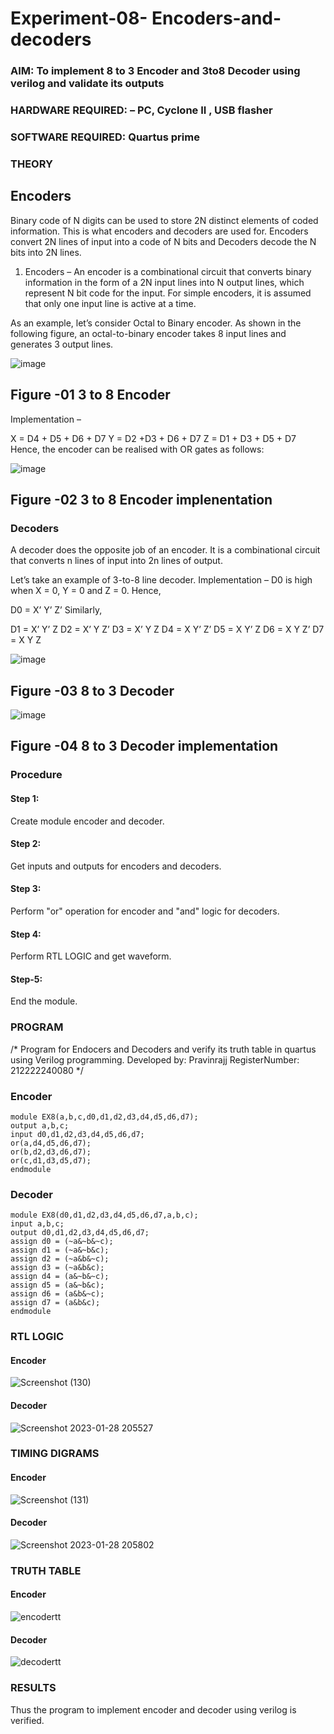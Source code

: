 # Experiment-08- Encoders-and-decoders 
### AIM: To implement 8 to 3 Encoder and  3to8 Decoder using verilog and validate its outputs
### HARDWARE REQUIRED:  – PC, Cyclone II , USB flasher
### SOFTWARE REQUIRED:   Quartus prime
### THEORY 

## Encoders
Binary code of N digits can be used to store 2N distinct elements of coded information. This is what encoders and decoders are used for. Encoders convert 2N lines of input into a code of N bits and Decoders decode the N bits into 2N lines.

1. Encoders –
An encoder is a combinational circuit that converts binary information in the form of a 2N input lines into N output lines, which represent N bit code for the input. For simple encoders, it is assumed that only one input line is active at a time.

As an example, let’s consider Octal to Binary encoder. As shown in the following figure, an octal-to-binary encoder takes 8 input lines and generates 3 output lines.

![image](https://user-images.githubusercontent.com/36288975/171543588-bc0746df-a173-4b35-989e-5fb7d385fe8a.png)
## Figure -01 3 to 8 Encoder 


Implementation –

X = D4 + D5 + D6 + D7
Y = D2 +D3 + D6 + D7
Z = D1 + D3 + D5 + D7 
Hence, the encoder can be realised with OR gates as follows:


![image](https://user-images.githubusercontent.com/36288975/171543740-68403b82-aa93-4c98-9343-f32b14885a2e.png)
## Figure -02 3 to 8 Encoder implenentation 

 ### Decoders 
A decoder does the opposite job of an encoder. It is a combinational circuit that converts n lines of input into 2n lines of output.

Let’s take an example of 3-to-8 line decoder.
Implementation –
D0 is high when X = 0, Y = 0 and Z = 0. Hence,

D0 = X’ Y’ Z’ 
Similarly,

D1 = X’ Y’ Z
D2 = X’ Y Z’
D3 = X’ Y Z
D4 = X Y’ Z’
D5 = X Y’ Z
D6 = X Y Z’
D7 = X Y Z 


![image](https://user-images.githubusercontent.com/36288975/171543978-ee2d0671-2846-40a1-8705-507fd6287a49.png)
## Figure -03 8 to 3 Decoder 



![image](https://user-images.githubusercontent.com/36288975/171543866-5a6eace6-8683-49d7-9c4f-a7cb30ec3035.png)
## Figure -04 8 to 3 Decoder implementation 

### Procedure
#### Step 1:
Create module encoder and decoder.

#### Step 2:
Get inputs and outputs for encoders and decoders.

#### Step 3:
Perform "or" operation for encoder and "and" logic for decoders.

#### Step 4:
Perform RTL LOGIC and get waveform.

#### Step-5:
End the module.

### PROGRAM 
/*
Program for Endocers and Decoders  and verify its truth table in quartus using Verilog programming.
Developed by: Pravinrajj
RegisterNumber:  212222240080
*/
### Encoder
```
module EX8(a,b,c,d0,d1,d2,d3,d4,d5,d6,d7);
output a,b,c;
input d0,d1,d2,d3,d4,d5,d6,d7;
or(a,d4,d5,d6,d7);
or(b,d2,d3,d6,d7);
or(c,d1,d3,d5,d7);
endmodule
```
### Decoder
```
module EX8(d0,d1,d2,d3,d4,d5,d6,d7,a,b,c);
input a,b,c;
output d0,d1,d2,d3,d4,d5,d6,d7;
assign d0 = (~a&~b&~c);
assign d1 = (~a&~b&c);
assign d2 = (~a&b&~c);
assign d3 = (~a&b&c);
assign d4 = (a&~b&~c);
assign d5 = (a&~b&c);
assign d6 = (a&b&~c);
assign d7 = (a&b&c);
endmodule
```
### RTL LOGIC  
#### Encoder
![Screenshot (130)](https://github.com/Pravinrajj/Experiment-08-Encoders-and-decoders-/assets/117917674/bbe22232-0bd4-491f-be58-6daacae10a49)
#### Decoder
![Screenshot 2023-01-28 205527](https://github.com/Pravinrajj/Experiment-08-Encoders-and-decoders-/assets/117917674/57cd9920-4008-4146-bc86-1a4eda4a8bbe)

### TIMING DIGRAMS  
#### Encoder
![Screenshot (131)](https://github.com/Pravinrajj/Experiment-08-Encoders-and-decoders-/assets/117917674/abf933da-cf49-4801-bb8a-9ab4044bf27c)

#### Decoder
![Screenshot 2023-01-28 205802](https://github.com/Pravinrajj/Experiment-08-Encoders-and-decoders-/assets/117917674/cbd6dedb-a096-4070-adbc-fce0df2210d1)

### TRUTH TABLE 
#### Encoder
![encodertt](https://github.com/Pravinrajj/Experiment-08-Encoders-and-decoders-/assets/117917674/103e3bb7-e19a-400d-bcd9-14e6a5eb6c7e)
#### Decoder
![decodertt](https://github.com/Pravinrajj/Experiment-08-Encoders-and-decoders-/assets/117917674/f73a00ad-2389-46f5-9a12-0ccf31cfe013)


### RESULTS 
Thus the program to implement encoder and decoder using verilog is verified.
